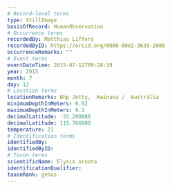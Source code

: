```yaml
---
# Record-level terms
type: StillImage
basisOfRecord: HumanObservation
# Occurrence terms
recordedBy: Matthias Liffers
recordedByID: https://orcid.org/0000-0002-3639-2080
occurrenceRemarks: ""
# Event terms
eventDateTime: 2015-07-12T09:28:19
year: 2015
month: 7
day: 12
# Location terms
locationRemarks: Bhp Jetty,  Kwinana /  Australia
minimumDepthInMeters: 6.52
maximumDepthInMeters: 6.1
decimalLatitude: -32.208888
decimalLatitude: 115.766000
temperature: 21
# Identification terms
identifiedBy: 
identifiedByID: 
# Taxon terms
scientificName: Elysia ornata
identificationQualifier: 
taxonRank: genus
---
```

